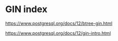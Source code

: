 # GIN index

https://www.postgresql.org/docs/12/btree-gin.html

https://www.postgresql.org/docs/12/gin-intro.html